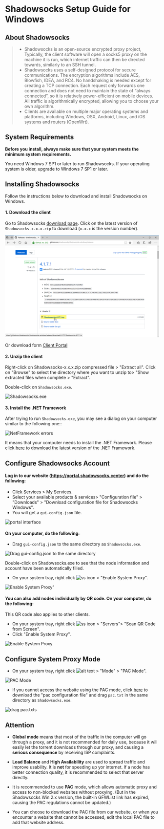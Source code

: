 # Shadowsocks Setup Guide for Windows

## About Shadowsocks
>* Shadowsocks is an open-source encrypted proxy project, Typically, the client software will open a socks5 proxy on the machine it is run, which internet traffic can then be directed towards, similarly to an SSH tunnel.
>* Shadowsocks uses a self-designed protocol for secure communications. The encryption algorithms include AES, Blowfish, IDEA, and RC4. No handshaking is needed except for creating a TCP connection. Each request only forwards one connection and does not need to maintain the state of “always connected”, so it is relatively power-efficient on mobile devices. All traffic is algorithmically encrypted, allowing you to choose your own algorithm.
>* Clients are available on multiple major operating systems and platforms, including Windows, OSX, Android, Linux, and iOS systems and routers (OpenWrt).

## System Requirements
**Before you install, always make sure that your system meets the minimum system requirements.**

You need Windows 7 SP1 or later to run Shadowsocks. If your operating system is older, upgrade to Windows 7 SP1 or later.

## Installing Shadowsocks
Follow the instructions below to download and install Shadowsocks on Windows.

#### 1. Download the client

Go to Shadowsocks [download page](https://github.com/shadowsocks/shadowsocks-windows/releases).
Click on the latest version of `Shadowsocks-x.x.x.zip` to download (`x.x.x` is the version number).

![download page](files/images/win-shadowsockDownload.png)

Or download form [Client Portal](https://portal.shadowsocks.center/index.php?rp=/download/category/1/Shadowsocks-.html)

#### 2. Unzip the client

Right-click on Shadowsocks-x.x.x.zip compressed file > "Extract all".
Click on "Browse" to select the directory where you want to unzip to> "Show extracted files when complete > "Extract".

Double-click on `Shadowsocks.exe`.

![Shadowsocks.exe](files/images/win-shadowsocksIcon.png)

#### 3. Install the .NET Framework

After trying to run `Shadowsocks.exe`, you may see a dialog on your computer similar to the following one::

![NetFramework errors](files/images/win-NetFramework.png)

It means that your computer needs to install the .NET Framework.
Please click [here](https://www.microsoft.com/en-us/download/details.aspx?id=53345) to download the latest version of the .NET Framework.

## Configure Shadowsocks Account
#### Log in to our website (https://portal.shadowsocks.center) and do the following:

* Click Services > My Services.
* Select your available products & services> "Configuration file" > "Downloads" > "Download configuration file for Shadowsocks Windows".
* You will get a `gui-config.json` file.

![portal interface](files/images-en/portal.png)

#### On your computer, do the following:

* Drag `gui-config.json` to the same directory as `Shadowsocks.exe`.

![Drag gui-config.json to the same directory ](files/images-en/win-together.png)

Double-click on Shadowsocks.exe to see that the node information and account have been automatically filled.
* On your system tray, right click ![ss icon](files/images/win-icon.png) > "Enable System Proxy".

![Enable System Proxy"](files/images-en/win-enable.png)

#### You can also add nodes individually by QR code. On your computer, do the following:

This QR code also applies to other clients.

* On your system tray, right click ![ss icon](files/images/icon.png) > "Servers"> "Scan QR Code from Screen".
* Click "Enable System Proxy".

![Enable System Proxy](files/images-en/win-QR.png)

## Configure System Proxy Mode
* On your system tray, right click ![alt text](files/images/win-icon.png) > "Mode" > "PAC Mode".

![PAC Mode](files/images-en/win-pac.png)

* If you cannot access the website using the PAC mode, click [here](https://portal.shadowsocks.center/dl.php?type=d&id=14) to download the "pac configuration file" and drag `pac.txt` in the same directory as `Shadowsocks.exe`.

![drag pac.txts](files/images-en/win-pact.png)

## Attention
* **Global mode** means that most of the traffic in the computer will go through a proxy, and it is not recommended for daily use, because it will easily let the torrent downloads through our proxy, and causing a **serious consequence** by receiving ISP complaints.

* **Load Balance** and **High Availability** are used to spread traffic and improve usability. It is **not** for speeding up yor internet. If a node has better connection quality, it is recommended to select that server directly.

* It is recommended to use **PAC** mode, which allows automatic proxy and access to non-blocked websites without proxying. (But in the Shadowsocks Win 2.x version, the built-in GFWList link has expired, causing the PAC regulations cannot be updated.)

* You can choose to download the PAC file from our website, or when you encounter a website that cannot be accessed, edit the local PAC file to add that website address.
